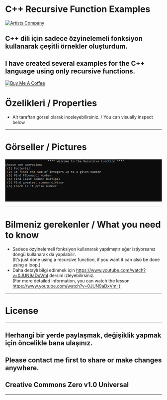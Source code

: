 <h1 class="code-line" data-line-start=0 data-line-end=1 ><a id="C_Recursive_Function_Examples_0"></a>C++ Recursive Function Examples</h1>
<p class="has-line-data" data-line-start="1" data-line-end="2"></a><a href="http://www.artistscompany.net"><img src="https://raw.githubusercontent.com/creosB/presentation/main/background.png" alt="Artists Company" title="Artists Company"></p>
<h2 class="code-line" data-line-start=2 data-line-end=3 ><a id="C_dili_iin_sadece_zyinelemeli_fonksiyon_kullanarak_eitli_rnekler_oluturdum_2"></a>C++ dili için sadece özyinelemeli fonksiyon kullanarak çeşitli örnekler oluşturdum.</h2>
<h2 class="code-line" data-line-start=3 data-line-end=4 ><a id="I_have_created_several_examples_for_the_C_language_using_only_recursive_functions_3"></a>I have created several examples for the C++ language using only recursive functions.</h2>
<a href="https://www.buymeacoffee.com/creos" target="_blank"><img src="https://www.buymeacoffee.com/assets/img/custom_images/orange_img.png" alt="Buy Me A Coffee" style="height: 41px !important;width: 174px !important;box-shadow: 0px 3px 2px 0px rgba(190, 190, 190, 0.5) !important;-webkit-box-shadow: 0px 3px 2px 0px rgba(190, 190, 190, 0.5) !important;" ></a>
<h1 class="code-line" data-line-start=5 data-line-end=6 ><a id="zelikleri__Properties_5"></a>Özelikleri / Properties</h1>
<ul>
<li class="has-line-data" data-line-start="7" data-line-end="9">Alt taraftan görsel olarak inceleyebilirsiniz. / You can visually inspect below</li>
</ul>
<hr>
<h1 class="code-line" data-line-start=11 data-line-end=12 ><a id="Grseller__Pictures_11"></a>Görseller / Pictures</h1>
<p class="has-line-data" data-line-start="12" data-line-end="13"><img src="https://raw.githubusercontent.com/creosB/RecursiveFunction/main/picture.png" alt="c++" title="Recursive Function"></p>
<hr>
<h1 class="code-line" data-line-start=14 data-line-end=15 ><a id="Bilmeniz_gerekenler__What_you_need_to_know_14"></a>Bilmeniz gerekenler / What you need to know</h1>
<ul>
<li class="has-line-data" data-line-start="15" data-line-end="17">Sadece özyinelemeli fonksiyon kullanarak yapılmıştır eğer istiyorsanız döngü kullanarak da yapılabilir.<br>
(It’s just done using a recursive function, if you want it can also be done using a loop.)</li>
<li class="has-line-data" data-line-start="17" data-line-end="19">Daha detaylı bilgi edinmek için <a href="https://www.youtube.com/watch?v=0JUN9aDxVmI">https://www.youtube.com/watch?v=0JUN9aDxVmI</a> dersini izleyebilirsiniz.<br>
(For more detailed information, you can watch the lesson <a href="https://www.youtube.com/watch?v=0JUN9aDxVmI">https://www.youtube.com/watch?v=0JUN9aDxVmI )</a></li>
</ul>
<hr>
<h1 class="code-line" data-line-start=21 data-line-end=22 ><a id="License_21"></a>License</h1>
<hr>
<h2 class="code-line" data-line-start=23 data-line-end=24 ><a id="Herhangi_bir_yerde_paylamak_deiiklik_yapmak_iin_ncelikle_bana_ulanz_23"></a>Herhangi bir yerde paylaşmak, değişiklik yapmak için öncelikle bana ulaşınız.</h2>
<h2 class="code-line" data-line-start=24 data-line-end=25 ><a id="Please_contact_me_first_to_share_or_make_changes_anywhere_24"></a>Please contact me first to share or make changes anywhere.</h2>
<h2 class="code-line" data-line-start=25 data-line-end=26 ><a id="Creative_Commons_Zero_v10_Universal_25"></a>Creative Commons Zero v1.0 Universal</h2>
<hr>
